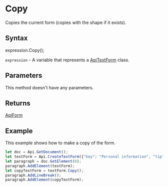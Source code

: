 # Copy

Copies the current form (copies with the shape if it exists).

## Syntax

expression.Copy();

`expression` - A variable that represents a [ApiTextForm](../ApiTextForm.md) class.

## Parameters

This method doesn't have any parameters.

## Returns

[ApiForm](../../Enumeration/ApiForm.md)

## Example

This example shows how to make a copy of the form.

```javascript
let doc = Api.GetDocument();
let textForm = Api.CreateTextForm({"key": "Personal information", "tip": "Enter your first name", "required": true, "placeholder": "First name", "comb": true, "maxCharacters": 10, "cellWidth": 3, "multiLine": false, "autoFit": false});
let paragraph = doc.GetElement(0);
paragraph.AddElement(textForm);
let copyTextForm = textForm.Copy();
paragraph.AddLineBreak();
paragraph.AddElement(copyTextForm);
```
